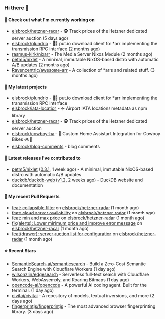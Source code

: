 ### Hi there 👋

#### 👷 Check out what I'm currently working on

- [elsbrock/hetzner-radar](https://github.com/elsbrock/hetzner-radar) - 🕵️ Track prices of the Hetzner dedicated server auction (5 days ago)
- [elsbrock/plundrio](https://github.com/elsbrock/plundrio) - 🏴‍☠️ put.io download client for *arr implementing the transmission RPC interface (2 months ago)
- [rasmus-kirk/nixarr](https://github.com/rasmus-kirk/nixarr) - The Media Server Nixos Module (2 months ago)
- [petm5/nixlet](https://github.com/petm5/nixlet) - A minimal, immutable NixOS-based distro with automatic A/B updates (2 months ago)
- [Ravencentric/awesome-arr](https://github.com/Ravencentric/awesome-arr) - A collection of *arrs and related stuff. (3 months ago)

#### 🌱 My latest projects

- [elsbrock/plundrio](https://github.com/elsbrock/plundrio) - 🏴‍☠️ put.io download client for *arr implementing the transmission RPC interface
- [elsbrock/iata-location](https://github.com/elsbrock/iata-location) - ✈️ Airport IATA locations metadata as npm library
- [elsbrock/hetzner-radar](https://github.com/elsbrock/hetzner-radar) - 🕵️ Track prices of the Hetzner dedicated server auction
- [elsbrock/cowboy-ha](https://github.com/elsbrock/cowboy-ha) - 🤠 Custom Home Assistant Integration for Cowboy Bikes 🚲💨
- [elsbrock/blog-comments](https://github.com/elsbrock/blog-comments) - blog comments

#### 🔭 Latest releases I've contributed to

- [petm5/nixlet](https://github.com/petm5/nixlet) ([0.3.1](https://github.com/petm5/nixlet/releases/tag/0.3.1), 1 week ago) - A minimal, immutable NixOS-based distro with automatic A/B updates
- [duckdb/duckdb-web](https://github.com/duckdb/duckdb-web) ([v1.2](https://github.com/duckdb/duckdb-web/releases/tag/v1.2), 2 weeks ago) - DuckDB website and documentation

#### 🔨 My recent Pull Requests

- [feat: collapsible filter](https://github.com/elsbrock/hetzner-radar/pull/170) on [elsbrock/hetzner-radar](https://github.com/elsbrock/hetzner-radar) (1 month ago)
- [feat: cloud server availability](https://github.com/elsbrock/hetzner-radar/pull/164) on [elsbrock/hetzner-radar](https://github.com/elsbrock/hetzner-radar) (1 month ago)
- [feat: min and max price](https://github.com/elsbrock/hetzner-radar/pull/159) on [elsbrock/hetzner-radar](https://github.com/elsbrock/hetzner-radar) (1 month ago)
- [fix(alerts): Lower minimum price and improve error message](https://github.com/elsbrock/hetzner-radar/pull/156) on [elsbrock/hetzner-radar](https://github.com/elsbrock/hetzner-radar) (1 month ago)
- [feat(drawer): server auction list for configuration](https://github.com/elsbrock/hetzner-radar/pull/153) on [elsbrock/hetzner-radar](https://github.com/elsbrock/hetzner-radar) (1 month ago)

#### ⭐ Recent Stars

- [SemanticSearch-ai/semanticsearch](https://github.com/SemanticSearch-ai/semanticsearch) - Build a Zero-Cost Semantic Search Engine with Cloudflare Workers (1 day ago)
- [wilsonzlin/edgesearch](https://github.com/wilsonzlin/edgesearch) - Serverless full-text search with Cloudflare Workers, WebAssembly, and Roaring Bitmaps (1 day ago)
- [opencode-ai/opencode](https://github.com/opencode-ai/opencode) - A powerful AI coding agent. Built for the terminal. (1 day ago)
- [civitai/civitai](https://github.com/civitai/civitai) - A repository of models, textual inversions, and more (2 days ago)
- [fingerprintjs/fingerprintjs](https://github.com/fingerprintjs/fingerprintjs) - The most advanced browser fingerprinting library. (3 days ago)
